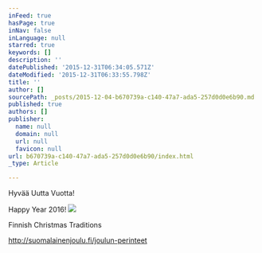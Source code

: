 ```yaml
---
inFeed: true
hasPage: true
inNav: false
inLanguage: null
starred: true
keywords: []
description: ''
datePublished: '2015-12-31T06:34:05.571Z'
dateModified: '2015-12-31T06:33:55.798Z'
title: ''
author: []
sourcePath: _posts/2015-12-04-b670739a-c140-47a7-ada5-257d0d0e6b90.md
published: true
authors: []
publisher:
  name: null
  domain: null
  url: null
  favicon: null
url: b670739a-c140-47a7-ada5-257d0d0e6b90/index.html
_type: Article

---
```

Hyvää Uutta Vuotta!

Happy Year 2016!
![](https://the-grid-user-content.s3-us-west-2.amazonaws.com/3b485596-9dd8-421f-9904-7e5c7139c46b.jpg)

Finnish Christmas Traditions

http://suomalainenjoulu.fi/joulun-perinteet